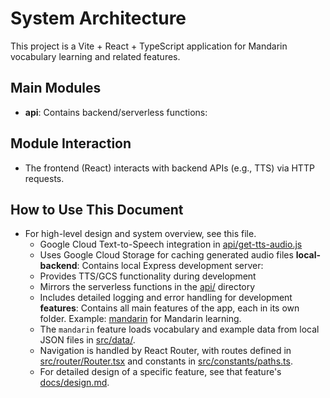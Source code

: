 # System Architecture

This project is a Vite + React + TypeScript application for Mandarin vocabulary learning and related features.

## Main Modules

- **api**: Contains backend/serverless functions:

## Module Interaction

- The frontend (React) interacts with backend APIs (e.g., TTS) via HTTP requests.

## How to Use This Document

- For high-level design and system overview, see this file.
  - Google Cloud Text-to-Speech integration in [api/get-tts-audio.js](../api/get-tts-audio.js)
  - Uses Google Cloud Storage for caching generated audio files
    **local-backend**: Contains local Express development server:
  - Provides TTS/GCS functionality during development
  - Mirrors the serverless functions in the [api/](../api/) directory
  - Includes detailed logging and error handling for development
    **features**: Contains all main features of the app, each in its own folder. Example: [mandarin](../src/features/mandarin) for Mandarin learning.
  - The `mandarin` feature loads vocabulary and example data from local JSON files in [src/data/](../src/data/).
  - Navigation is handled by React Router, with routes defined in [src/router/Router.tsx](../src/router/Router.tsx) and constants in [src/constants/paths.ts](../src/constants/paths.ts).
  - For detailed design of a specific feature, see that feature's [docs/design.md](../src/features/mandarin/docs/design.md).
